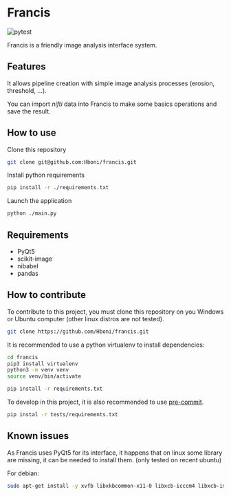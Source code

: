 # Francis

![pytest](https://github.com/Hboni/francis/actions/workflows/python-app.yml/badge.svg)

Francis is a friendly image analysis interface system.

## Features

It allows pipeline creation with simple image analysis processes
(erosion, threshold, ...).

You can import _nifti_ data into Francis to make some basics operations
and save the result.

## How to use

Clone this repository

```bash
git clone git@github.com:Hboni/francis.git
```

Install python requirements

```bash
pip install -r ./requirements.txt
```

Launch the application

```bash
python ./main.py
```

## Requirements

- PyQt5
- scikit-image
- nibabel
- pandas

## How to contribute

To contribute to this project, you must clone this repository on you Windows
or Ubuntu computer (other linux distros are not tested).

```bash
git clone https://github.com/Hboni/francis.git
```

It is recommended to use a python virtualenv to install dependencies:

```bash
cd francis
pip3 install virtualenv
python3 -m venv venv
source venv/bin/activate

pip install -r requirements.txt
```

To develop in this project, it is also recommended to use [pre-commit](https://pre-commit.com/).

```bash
pip instal -r tests/requirements.txt
```

## Known issues

As Francis uses PyQt5 for its interface, it happens that on linux some library
are missing, it can be needed to install them. (only tested on recent ubuntu)

For debian:

```bash
sudo apt-get install -y xvfb libxkbcommon-x11-0 libxcb-icccm4 libxcb-image0 libxcb-keysyms1 libxcb-randr0 libxcb-render-util0 libxcb-xinerama0 libxcb-xfixes0
```
